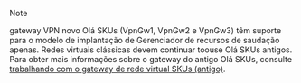 > [!NOTE]
> gateway VPN novo Olá SKUs (VpnGw1, VpnGw2 e VpnGw3) têm suporte para o modelo de implantação de Gerenciador de recursos de saudação apenas. Redes virtuais clássicas devem continuar toouse Olá SKUs antigos. Para obter mais informações sobre o gateway do antigo Olá SKUs, consulte [trabalhando com o gateway de rede virtual SKUs (antigo)](../articles/vpn-gateway/vpn-gateway-about-skus-legacy.md).

